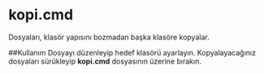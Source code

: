 # kopi.cmd
Dosyaları, klasör yapısını bozmadan başka klasöre kopyalar.

##Kullanım
Dosyayı düzenleyip hedef klasörü ayarlayın.
Kopyalayacağınız dosyaları sürükleyip __kopi.cmd__ dosyasının üzerine bırakın.
